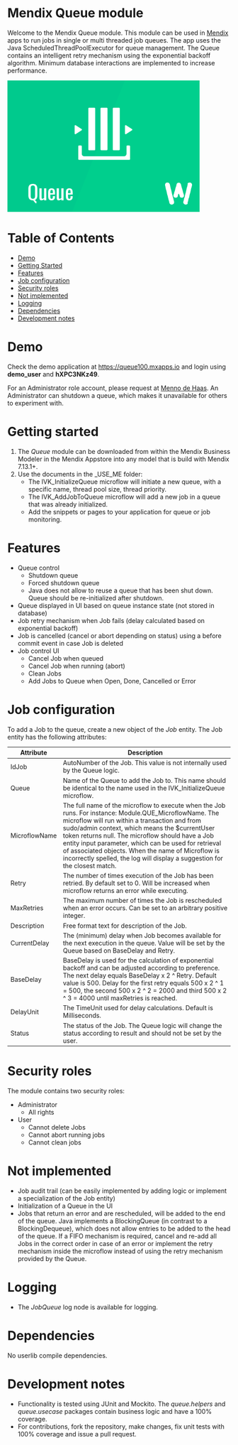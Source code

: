 # Mendix Queue module

Welcome to the Mendix Queue module. This module can be used in [Mendix](http://www.mendix.com) apps to run jobs in single or multi threaded job queues. The app uses the Java ScheduledThreadPoolExecutor for queue management. The Queue contains an intelligent retry mechanism using the exponential backoff algorithm. Minimum database interactions are implemented to increase performance.

![Queue logo][1]

# Table of Contents

* [Demo](#demo)
* [Getting Started](#getting-started)
* [Features](#features)
* [Job configuration](#job-configuration)
* [Security roles](#security-roles)
* [Not implemented](#not-implemented)
* [Logging](#logging)
* [Dependencies](#dependencies)
* [Development notes](#development-notes)

# Demo
Check the demo application at https://queue100.mxapps.io and login using **demo_user** and **hXPC3NKz49**.

For an Administrator role account, please request at [Menno de Haas](mailto:menno.dehaas@webflight.nl). An Administrator can shutdown a queue, which makes it unavailable for others to experiment with.

# Getting started
1. The *Queue* module can be downloaded from within the Mendix Business Modeler in the Mendix Appstore into any model that is build with Mendix 7.13.1+.
2. Use the documents in the _USE_ME folder:
	- The IVK_InitializeQueue microflow will initiate a new queue, with a specific name, thread pool size, thread priority.
	- The IVK_AddJobToQueue microflow will add a new job in a queue that was already initialized.
	- Add the snippets or pages to your application for queue or job monitoring.

# Features
* Queue control
	- Shutdown queue
	- Forced shutdown queue
	- Java does not allow to reuse a queue that has been shut down. Queue should be re-initialized after shutdown.
* Queue displayed in UI based on queue instance state (not stored in database)
* Job retry mechanism when Job fails (delay calculated based on exponential backoff)
* Job is cancelled (cancel or abort depending on status) using a before commit event in case Job is deleted
* Job control UI
	- Cancel Job when queued
	- Cancel Job when running (abort)
	- Clean Jobs
	- Add Jobs to Queue when Open, Done, Cancelled or Error

# Job configuration
To add a Job to the queue, create a new object of the *Job* entity. The Job entity has the following attributes:

| Attribute | Description |
|------|------|
| IdJob | AutoNumber of the Job. This value is not internally used by the Queue logic. |
| Queue | Name of the Queue to add the Job to. This name should be identical to the name used in the IVK_InitializeQueue microflow. |
| MicroflowName | The full name of the microflow to execute when the Job runs. For instance: Module.QUE_MicroflowName. The microflow will run within a transaction and from sudo/admin context, which means the $currentUser token returns null. The microflow should have a Job entity input parameter, which can be used for retrieval of associated objects. When the name of Microflow is incorrectly spelled, the log will display a suggestion for the closest match. |
| Retry | The number of times execution of the Job has been retried. By default set to 0. Will be increased when microflow returns an error while executing. |
| MaxRetries | The maximum number of times the Job is rescheduled when an error occurs. Can be set to an arbitrary positive integer. |
| Description | Free format text for description of the Job. |
| CurrentDelay | The (minimum) delay when Job becomes available for the next execution in the queue. Value will be set by the Queue based on BaseDelay and Retry. |
| BaseDelay | BaseDelay is used for the calculation of exponential backoff and can be adjusted according to preference. The next delay equals BaseDelay x 2 ^ Retry. Default value is 500. Delay for the first retry equals  500 x 2 ^ 1 = 500, the second 500 x 2 ^ 2 = 2000 and third 500 x 2 ^ 3 = 4000 until maxRetries is reached. |
| DelayUnit | The TimeUnit used for delay calculations. Default is Milliseconds. |
| Status | The status of the Job. The Queue logic will change the status according to result and should not be set by the user. |

# Security roles
The module contains two security roles:

* Administrator
	- All rights
* User
	- Cannot delete Jobs
	- Cannot abort running jobs
	- Cannot clean jobs

# Not implemented
* Job audit trail (can be easily implemented by adding logic or implement a specialization of the Job entity)
* Initialization of a Queue in the UI
* Jobs that return an error and are rescheduled, will be added to the end of the queue. Java implements a BlockingQueue (in contrast to a BlockingDequeue), which does not allow entries to be added to the head of the queue. If a FIFO mechanism is required, cancel and re-add all Jobs in the correct order in case of an error or implement the retry mechanism inside the microflow instead of using the retry mechanism provided by the Queue.

# Logging
* The *JobQueue* log node is available for logging.

# Dependencies
No userlib compile dependencies.

# Development notes
* Functionality is tested using JUnit and Mockito. The *queue.helpers* and *queue.usecase* packages contain business logic and have a 100% coverage.
* For contributions, fork the repository, make changes, fix unit tests with 100% coverage and issue a pull request.

 [1]: docs/Queue.png
